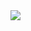 <img src="https://contents.codetree.ai/homepage/images/logos/Horizontal_logo_white_transparent.png" />
